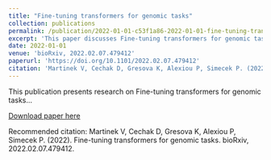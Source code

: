```yaml
---
title: "Fine-tuning transformers for genomic tasks"
collection: publications
permalink: /publication/2022-01-01-c53f1a86-2022-01-01-fine-tuning-transformers-for-
excerpt: 'This paper discusses Fine-tuning transformers for genomic tasks...'
date: 2022-01-01
venue: 'bioRxiv, 2022.02.07.479412'
paperurl: 'https://doi.org/10.1101/2022.02.07.479412'
citation: 'Martinek V, Cechak D, Gresova K, Alexiou P, Simecek P. (2022). Fine-tuning transformers for genomic tasks. bioRxiv, 2022.02.07.479412.'
---
```


This publication presents research on Fine-tuning transformers for genomic tasks...

[Download paper here](https://doi.org/10.1101/2022.02.07.479412)

Recommended citation: Martinek V, Cechak D, Gresova K, Alexiou P, Simecek P. (2022). Fine-tuning transformers for genomic tasks. bioRxiv, 2022.02.07.479412.
